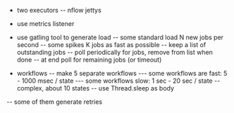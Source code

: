 - two executors
-- nflow jettys

- use metrics listener

- use gatling tool to generate load
-- some standard load N new jobs per second
-- some spikes K jobs as fast as possible
-- keep a list of outstanding jobs
-- poll periodically for jobs, remove from list when done
-- at end poll for remaining jobs (or timeout)

- workflows
-- make 5 separate workflows
--- some workflows are fast: 5 - 1000 msec / state
--- some workflows slow: 1 sec - 20 sec / state
-- complex, about 10 states
-- use Thread.sleep as body

-- some of them generate retries

